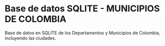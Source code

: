 # Base de datos SQLITE - MUNICIPIOS DE COLOMBIA
Base de datos en SQLITE de los Departamentos y Municipios de Colombia, incluyendo las ciudades.
